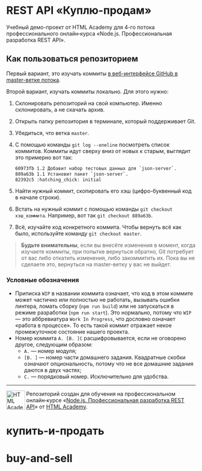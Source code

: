 # REST API «Куплю-продам»

Учебный демо-проект от HTML Academy для 4-го потока профессионального онлайн‑курса «Node.js. Профессиональная разработка REST API».

## Как пользоваться репозиторием

Первый вариант, это изучать коммиты [в веб-интерфейсе GitHub в master-ветке потока](https://github.com/htmlacademy-nodejs-api/buy-and-sell-4).

Второй вариант, изучать коммиты локально. Для этого нужно:

1. Склонировать репозиторий на свой компьютер. Именно склонировать, а не скачать архив.

2. Открыть папку репозитория в терминале, который поддерживает Git.

3. Убедиться, что ветка `master`.

4. С помощью команды `git log --oneline` посмотреть список коммитов. Коммиты идут сверху вниз от новых к старым, выглядит это примерно вот так:

    ```bash
    60973fb 1.2 Добавит набор тестовых данных для `json-server`.
    889a63b 1.1 Установит пакет `json-server`.
    82392c5 :hatching_chick: initial
    ```

5. Найти нужный коммит, скопировать его хэш (цифро-буквенный код в начале строки).

6. Встать на нужный коммит с помощью команды `git checkout хэш_коммита`. Например, вот так `git checkout 889a63b`.

7. Всё, изучайте код конкретного коммита. Чтобы вернуть всё как было, используйте команду `git checkout master`.

> **Будьте внимательны**, если вы внесёте изменения в момент, когда изучаете коммиты, при попытке вернуться обратно, Git потребует от вас либо откатить изменения, либо закоммитить их. Пока вы не сделаете это, вернуться на master-ветку у вас не выйдет.

### Условные обозначения

- Приписка `WIP` в названии коммита означает, что код в этом коммите может частично или полностью не работать, вызывать ошибки линтера, ломать сборку (`npm run build`) или не запускаться в режиме разработки (`npm run start`). Это нормально, потому что `WIP` — это аббревиатура `Work In Progress`, что дословно означает «работа в процессе». То есть такой коммит отражает некое промежуточное состояние нашего проекта.
- Номер коммита `A. [B. ]C` расшифровывается, если не оговорено другое, следующим образом:
  - `A.` — номер модуля;
  - `[B. ]` — номер части домашнего задания. Квадратные скобки означают опциональность, потому что не все домашние задания даются в двух частях;
  - `C.` — порядковый номер. Исключительно для удобства.

---

<a href="https://htmlacademy.ru/profession/fullstack"><img align="left" width="50" height="50" title="HTML Academy" src="https://up.htmlacademy.ru/static/img/intensive/nodejs/logo-for-github-2.png"></a>

Репозиторий создан для обучения на профессиональном онлайн‑курсе «[Node.js. Профессиональная разработка REST API](https://htmlacademy.ru/profession/fullstack)» от [HTML Academy](https://htmlacademy.ru).
# купить-и-продать
# buy-and-sell
